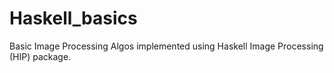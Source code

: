 # Haskell_basics

Basic Image Processing Algos implemented using Haskell Image Processing (HIP) package.
